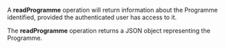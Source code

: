 A **readProgramme** operation will return information about the Programme identified, provided the authenticated user has access to it.

The **readProgramme** operation returns a JSON object representing the Programme.
